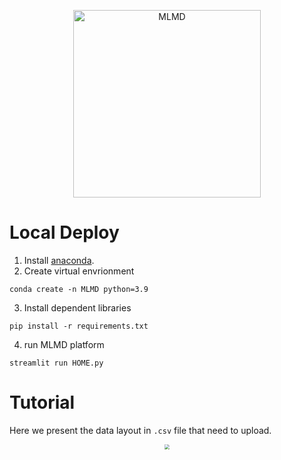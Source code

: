 <p align="center">
  <img src="https://github.com/Jiaxuan-Ma/MLMDMarket/blob/main/MLMDicon.gif?raw=true" width="300px"  alt="MLMD"/>
</div>
</p>

# Local Deploy

1. Install [anaconda](https://www.anaconda.com/). 
2. Create virtual envrionment
```
conda create -n MLMD python=3.9
```
3. Install dependent libraries
```
pip install -r requirements.txt
```
4. run MLMD platform
```
streamlit run HOME.py
```

# Tutorial

Here we present the data layout in `.csv` file that need to upload.

<p align="center">
  <img src="https://github.com/Jiaxuan-Ma/MLMDMarket/blob/main/data%20layout.jpg?raw=true" style="zoom:50%;" />
</p>
